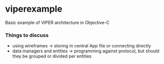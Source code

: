 # viperexample

Basic example of VIPER architecture in Objective-C

### Things to discuss 
  - using wireframes -> storing in central App file or connecting directly
  - data managers and entities -> programming against protocol, but should they be grouped or divided per entities
